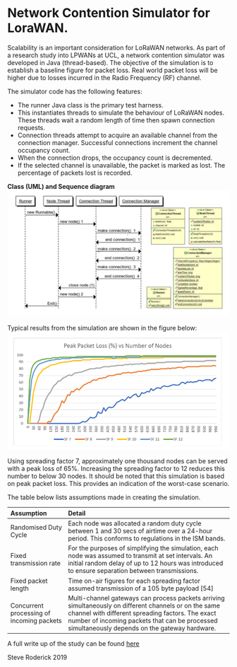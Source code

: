 # Network Contention Simulator for LoraWAN.

Scalability is an important consideration for LoRaWAN networks. As part of a research study into LPWANs at UCL, a network contention simulator was developed in Java (thread-based). The objective of the simulation is to establish a baseline figure for packet loss. Real world packet loss will be higher due  to losses incurred in the Radio Frequency (RF) channel. 

The simulator code has the following features:

* The runner Java class is the primary test harness.
* This instantiates threads to simulate the behaviour of LoRaWAN nodes. These threads wait a random length of time then spawn connection requests.
* Connection threads attempt to acquire an available channel from the connection manager. Successful connections increment the channel occupancy count.
* When the connection drops, the occupancy count is decremented.
* If the selected channel is unavailable, the packet is marked as lost. The percentage of packets lost is recorded.

**Class (UML) and Sequence diagram**
![UML Diagram](ContentionSimulator/UML.png?raw=true "UML Diagram")

Typical results from the simulation are shown in the figure below:
![Results](ContentionSimulator/results.png?raw=true "Simulation results")

Using spreading factor 7, approximately one thousand nodes can be served with a peak loss of 65%. Increasing the spreading factor to 12 reduces this number to below 30 nodes. It should be noted that this simulation is based on peak packet loss. This provides an indication of the worst-case scenario.

The table below lists assumptions made in creating the simulation.

|	Assumption	|	Detail	
|	:---	|	:---	|
|	Randomised Duty Cycle	|	Each node was allocated a random duty cycle between 1 and 30 secs of airtime over a 24-hour period. This conforms to regulations in the ISM bands.	|
|	Fixed transmission rate	|	For the purposes of simplifying the simulation, each node was assumed to transmit at set intervals. An initial random delay of up to 12 hours was introduced to ensure separation between transmissions.	|
|	Fixed packet length	|	Time on-air figures for each spreading factor assumed transmission of a 105 byte payload [54]	|
|	Concurrent processing of incoming packets	|	Multi-channel gateways can process packets arriving simultaneously on different channels or on the same channel with different spreading factors. The exact number of incoming packets that can be processed simultaneously depends on the gateway hardware.	|

A full write up of the study can be found [here](ContentionSimulator/sroderick.pdf)

Steve Roderick 2019
